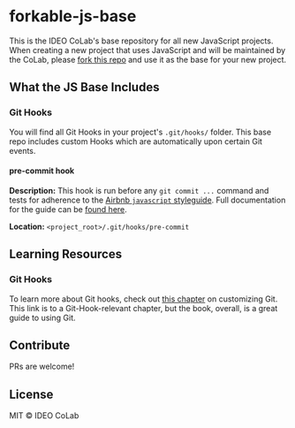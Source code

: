 # forkable-js-base
This is the IDEO CoLab's base repository for all new JavaScript projects. When creating a new project that uses JavaScript and will be maintained by the CoLab, please [fork this repo](https://help.github.com/articles/fork-a-repo/) and use it as the base for your new project. 

## What the JS Base Includes

### Git Hooks

You will find all Git Hooks in your project's `.git/hooks/` folder. This base repo includes custom Hooks which are automatically upon certain Git events.

#### pre-commit hook

**Description:** This hook is run before any `git commit ...` command and tests for adherence to the [Airbnb `javascript` styleguide](https://github.com/airbnb/javascript/tree/master/packages/eslint-config-airbnb-base). Full documentation for the guide can be [found here](https://github.com/airbnb/javascript).

**Location:** `<project_root>/.git/hooks/pre-commit`

## Learning Resources

### Git Hooks

To learn more about Git hooks, check out [this chapter](https://git-scm.com/book/en/v2/Customizing-Git-Git-Hooks) on customizing Git. This link is to a Git-Hook-relevant chapter, but the book, overall, is a great guide to using Git.

## Contribute

PRs are welcome!

## License

MIT © IDEO CoLab
